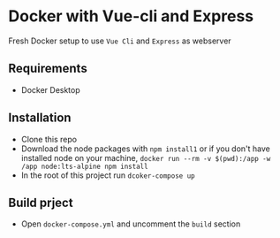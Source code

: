 # Docker with Vue-cli and Express

Fresh Docker setup to use `Vue Cli` and `Express` as webserver 

## Requirements

* Docker Desktop

## Installation

* Clone this repo
* Download the node packages with `npm install1` or if you don't have installed node on your machine,  `docker run --rm -v $(pwd):/app -w /app node:lts-alpine npm install`
* In the root of this project run `dcoker-compose up`

## Build prject

* Open `docker-compose.yml` and uncomment the `build` section
